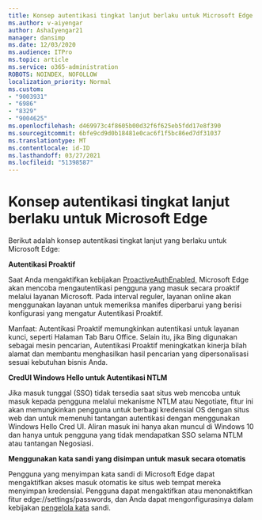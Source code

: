 ```yaml
---
title: Konsep autentikasi tingkat lanjut berlaku untuk Microsoft Edge
ms.author: v-aiyengar
author: AshaIyengar21
manager: dansimp
ms.date: 12/03/2020
ms.audience: ITPro
ms.topic: article
ms.service: o365-administration
ROBOTS: NOINDEX, NOFOLLOW
localization_priority: Normal
ms.custom:
- "9003931"
- "6986"
- "8329"
- "9004625"
ms.openlocfilehash: d469973c4f8605b00d32f6f625eb5fdd17e8f390
ms.sourcegitcommit: 6bfe9cd9d0b18481e0cac6f1f5bc86ed7df31037
ms.translationtype: MT
ms.contentlocale: id-ID
ms.lasthandoff: 03/27/2021
ms.locfileid: "51398587"
---
```

# <a name="advanced-authentication-concepts-applicable-to-microsoft-edge"></a>Konsep autentikasi tingkat lanjut berlaku untuk Microsoft Edge

Berikut adalah konsep autentikasi tingkat lanjut yang berlaku untuk Microsoft Edge:

**Autentikasi Proaktif**

Saat Anda mengaktifkan kebijakan [ProactiveAuthEnabled,](https://go.microsoft.com/fwlink/?linkid=2134621) Microsoft Edge akan mencoba mengautentikasi pengguna yang masuk secara proaktif melalui layanan Microsoft. Pada interval reguler, layanan online akan menggunakan layanan untuk memeriksa manifes diperbarui yang berisi konfigurasi yang mengatur Autentikasi Proaktif.

Manfaat: Autentikasi Proaktif memungkinkan autentikasi untuk layanan kunci, seperti Halaman Tab Baru Office. Selain itu, jika Bing digunakan sebagai mesin pencarian, Autentikasi Proaktif meningkatkan kinerja bilah alamat dan membantu menghasilkan hasil pencarian yang dipersonalisasi sesuai kebutuhan bisnis Anda.

**CredUI Windows Hello untuk Autentikasi NTLM**

Jika masuk tunggal (SSO) tidak tersedia saat situs web mencoba untuk masuk kepada pengguna melalui mekanisme NTLM atau Negotiate, fitur ini akan memungkinkan pengguna untuk berbagi kredensial OS dengan situs web dan untuk memenuhi tantangan autentikasi dengan menggunakan Windows Hello Cred UI. Aliran masuk ini hanya akan muncul di Windows 10 dan hanya untuk pengguna yang tidak mendapatkan SSO selama NTLM atau tantangan Negosiasi.

**Menggunakan kata sandi yang disimpan untuk masuk secara otomatis**

Pengguna yang menyimpan kata sandi di Microsoft Edge dapat mengaktifkan akses masuk otomatis ke situs web tempat mereka menyimpan kredensial. Pengguna dapat mengaktifkan atau menonaktifkan fitur edge://settings/passwords, dan Anda dapat mengonfigurasinya dalam kebijakan [pengelola kata](https://go.microsoft.com/fwlink/?linkid=2134622) sandi.
